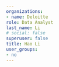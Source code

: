 ```yaml
---
organizations:
- name: Deloitte
role: Data Analyst
last_name: Li
# social: false
superuser: false
title: Hao Li
user_groups:
- no
---
```





